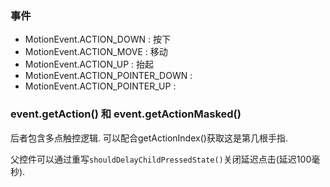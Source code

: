 ### 事件

- MotionEvent.ACTION_DOWN : 按下
- MotionEvent.ACTION_MOVE : 移动
- MotionEvent.ACTION_UP : 抬起
- MotionEvent.ACTION_POINTER_DOWN : 
- MotionEvent.ACTION_POINTER_UP : 

### event.getAction() 和 event.getActionMasked()

后者包含多点触控逻辑. 可以配合getActionIndex()获取这是第几根手指.

父控件可以通过重写`shouldDelayChildPressedState()`关闭延迟点击(延迟100毫秒).

